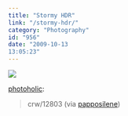 ```yaml
---
title: "Stormy HDR"
link: "/stormy-hdr/"
category: "Photography"
id: "956"
date: "2009-10-13
13:05:23"
---
```


![](https://29.media.tumblr.com/tumblr_kr1hg6207z1qzospvo1_500.jpg)

[photoholic](https://photoholic.tumblr.com/post/212078733/crw-12803-via-papposilene):

> crw/12803 (via [papposilene](https://flickr.com/photos/37532793@N07))
